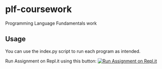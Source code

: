 # plf-coursework
Programming Language Fundamentals work

## Usage
You can use the index.py script to run each program as intended.

Run Assignment on Repl.it using this button: [![Run Assignment on Repl.it](https://repl.it/badge/github/olsonadr/plf-coursework)](https://repl.it/github/olsonadr/plf-coursework)


